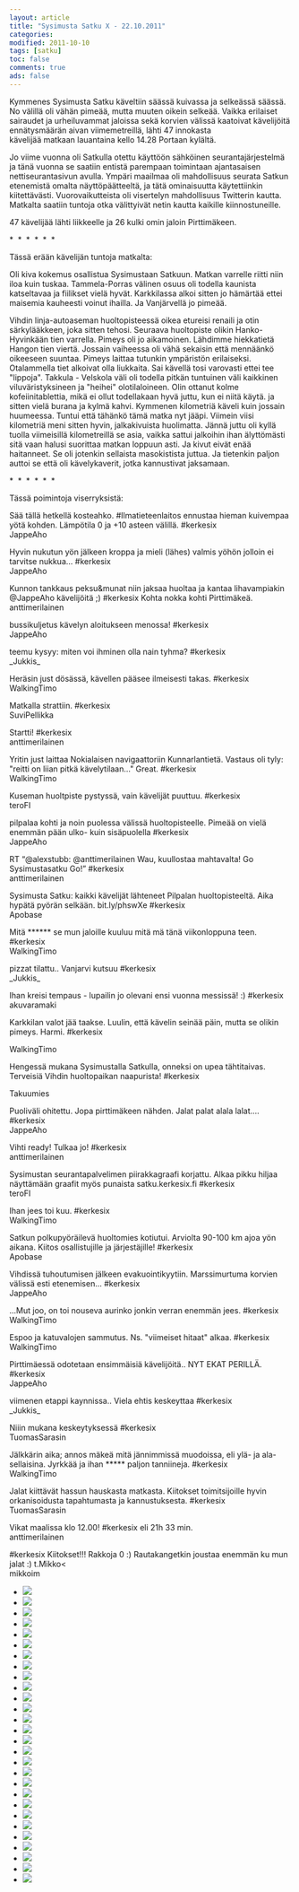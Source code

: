 ```yaml
--- 
layout: article 
title: "Sysimusta Satku X - 22.10.2011" 
categories: 
modified: 2011-10-10 
tags: [satku]
toc: false 
comments: true 
ads: false 
--- 
```


Kymmenes Sysimusta Satku käveltiin säässä kuivassa ja selkeässä säässä.
No välillä oli vähän pimeää, mutta muuten oikein selkeää. Vaikka
erilaiset sairaudet ja urheiluvammat jaloissa sekä korvien välissä
kaatoivat kävelijöitä ennätysmäärän aivan viimemetreillä, lähti 47
innokasta kävelijää matkaan lauantaina kello 14.28 Portaan kylältä. 

Jo viime vuonna oli Satkulla otettu käyttöön sähköinen
seurantajärjestelmä ja tänä vuonna se saatiin entistä parempaan
toimintaan ajantasaisen nettiseurantasivun avulla. Ympäri maailmaa oli
mahdollisuus seurata Satkun etenemistä omalta näyttöpäätteeltä, ja tätä
ominaisuutta käytettiinkin kiitettävästi. Vuorovaikutteista oli
visertelyn mahdollisuus Twitterin kautta. Matkalta saatiin tuntoja otka
välittyivät netin kautta kaikille kiinnostuneille.

47 kävelijää lähti liikkeelle ja 26 kulki omin jaloin Pirttimäkeen. 

\*  \*  \*  \*  \*  \*

Tässä erään kävelijän tuntoja matkalta:

Oli kiva kokemus osallistua Sysimustaan Satkuun. Matkan varrelle riitti
niin iloa kuin tuskaa. Tammela-Porras välinen osuus oli todella kaunista
katseltavaa ja fiilikset vielä hyvät. Karkkilassa alkoi sitten jo
hämärtää ettei maisemia kauheesti voinut ihailla. Ja Vanjärvellä jo
pimeää.

Vihdin linja-autoaseman huoltopisteessä oikea etureisi renaili ja otin
särkylääkkeen, joka sitten tehosi. Seuraava huoltopiste olikin
Hanko-Hyvinkään tien varrella. Pimeys oli jo aikamoinen. Lähdimme
hiekkatietä Hangon tien viertä. Jossain vaiheessa oli vähä sekaisin että
mennäänkö oikeeseen suuntaa. Pimeys laittaa tutunkin ympäristön
erilaiseksi. Otalammella tiet alkoivat olla liukkaita. Sai kävellä tosi
varovasti ettei tee "lippoja". Takkula - Velskola väli oli todella
pitkän tuntuinen väli kaikkinen viluväristyksineen ja "heihei"
olotilaloineen. Olin ottanut kolme kofeiinitablettia, mikä ei ollut
todellakaan hyvä juttu, kun ei niitä käytä. ja sitten vielä burana ja
kylmä kahvi. Kymmenen kilometriä käveli kuin jossain huumeessa. Tuntui
että tähänkö tämä matka nyt jääpi. Viimein viisi kilometriä meni sitten
hyvin, jalkakivuista huolimatta. Jännä juttu oli kyllä tuolla
viimeisillä kilometreillä se asia, vaikka sattui jalkoihin ihan
älyttömästi sitä vaan halusi suorittaa matkan loppuun asti. Ja kivut
eivät enää haitanneet. Se oli jotenkin sellaista masokistista juttua. Ja
tietenkin paljon auttoi se että oli kävelykaverit, jotka kannustivat
jaksamaan.

\*  \*  \*  \*  \*  \*

Tässä poimintoja viserryksistä:

Sää tällä hetkellä kosteahko. \#Ilmatieteenlaitos ennustaa hieman
kuivempaa yötä kohden. Lämpötila 0 ja +10 asteen välillä. \#kerkesix\
JappeAho

Hyvin nukutun yön jälkeen kroppa ja mieli (lähes) valmis yöhön jolloin
ei tarvitse nukkua... \#kerkesix\
 JappeAho

Kunnon tankkaus peksu&munat niin jaksaa huoltaa ja kantaa lihavampiakin
@JappeAho kävelijöitä ;) \#kerkesix Kohta nokka kohti Pirttimäkeä.\
anttimerilainen 

bussikuljetus kävelyn aloitukseen menossa! \#kerkesix\
JappeAho

teemu kysyy: miten voi ihminen olla nain tyhma? \#kerkesix\
\_Jukkis\_

Heräsin just dösässä, kävellen pääsee ilmeisesti takas. \#kerkesix\
WalkingTimo

Matkalla strattiin. \#kerkesix\
SuviPellikka

Startti! \#kerkesix\
anttimerilainen 

Yritin just laittaa Nokialaisen navigaattoriin Kunnarlantietä. Vastaus
oli tyly: "reitti on liian pitkä kävelytilaan..." Great. \#kerkesix\
WalkingTimo

Kuseman huoltpiste pystyssä, vain kävelijät puuttuu. \#kerkesix\
teroFI

pilpalaa kohti ja noin puolessa välissä huoltopisteelle. Pimeää on vielä
enemmän pään ulko- kuin sisäpuolella \#kerkesix\
JappeAho

RT “@alexstubb: @anttimerilainen Wau, kuullostaa mahtavalta! Go
Sysimustasatku Go!” \#kerkesix\
anttimerilainen 

Sysimusta Satku: kaikki kävelijät lähteneet Pilpalan huoltopisteeltä.
Aika hypätä pyörän selkään. bit.ly/phswXe \#kerkesix\
Apobase

Mitä \*\*\*\*\*\* se mun jaloille kuuluu mitä mä tänä viikonloppuna
teen. \#kerkesix\
WalkingTimo

pizzat tilattu.. Vanjarvi kutsuu \#kerkesix\
\_Jukkis\_

Ihan kreisi tempaus - lupailin jo olevani ensi vuonna messissä! :)
\#kerkesix\
akuvaramaki

Karkkilan valot jää taakse. Luulin, että kävelin seinää päin, mutta se
olikin pimeys. Harmi. \#kerkesix

WalkingTimo

Hengessä mukana Sysimustalla Satkulla, onneksi on upea tähtitaivas.
Terveisiä Vihdin huoltopaikan naapurista! \#kerkesix

Takuumies

Puoliväli ohitettu. Jopa pirttimäkeen nähden. Jalat palat alala
lalat.... \#kerkesix\
JappeAho

Vihti ready! Tulkaa jo! \#kerkesix\
anttimerilainen 

Sysimustan seurantapalvelimen piirakkagraafi korjattu. Alkaa pikku
hiljaa näyttämään graafit myös punaista satku.kerkesix.fi \#kerkesix\
teroFI

Ihan jees toi kuu. \#kerkesix\
WalkingTimo

Satkun polkupyöräilevä huoltomies kotiutui. Arviolta 90-100 km ajoa yön
aikana. Kiitos osallistujille ja järjestäjille! \#kerkesix\
Apobase

Vihdissä tuhoutumisen jälkeen evakuointikyytiin. Marssimurtuma korvien
välissä esti etenemisen... \#kerkesix\
JappeAho

...Mut joo, on toi nouseva aurinko jonkin verran enemmän jees.
\#kerkesix\
WalkingTimo

Espoo ja katuvalojen sammutus. Ns. "viimeiset hitaat" alkaa. \#kerkesix\
WalkingTimo

Pirttimäessä odotetaan ensimmäisiä kävelijöitä.. NYT EKAT PERILLÄ.
\#kerkesix\
JappeAho

viimenen etappi kaynnissa.. Viela ehtis keskeyttaa \#kerkesix\
\_Jukkis\_

Niiin mukana keskeytyksessä \#kerkesix\
TuomasSarasin

Jälkkärin aika; annos mäkeä mitä jännimmissä muodoissa, eli ylä- ja ala-
sellaisina. Jyrkkää ja ihan \*\*\*\*\* paljon tanniineja. \#kerkesix\
WalkingTimo

Jalat kiittävät hassun hauskasta matkasta. Kiitokset toimitsijoille
hyvin orkanisoidusta tapahtumasta ja kannustuksesta. \#kerkesix\
TuomasSarasin

Vikat maalissa klo 12.00! \#kerkesix eli 21h 33 min.\
anttimerilainen 

\#kerkesix Kiitokset!!! Rakkoja 0 :) Rautakangetkin joustaa enemmän ku
mun jalat :) t.Mikko\<\
mikkoim

<div class="image-gallery">

-   [![](/Media/Default/ImageGalleries/sysimusta-satku-10/Thumbnails/graafit.jpg)](/Media/Default/ImageGalleries/sysimusta-satku-10/graafit.jpg)
-   [![](/Media/Default/ImageGalleries/sysimusta-satku-10/Thumbnails/satku10%20001.JPG)](/Media/Default/ImageGalleries/sysimusta-satku-10/satku10%20001.JPG)
-   [![](/Media/Default/ImageGalleries/sysimusta-satku-10/Thumbnails/satku10%20002.JPG)](/Media/Default/ImageGalleries/sysimusta-satku-10/satku10%20002.JPG)
-   [![](/Media/Default/ImageGalleries/sysimusta-satku-10/Thumbnails/satku10%20003.JPG)](/Media/Default/ImageGalleries/sysimusta-satku-10/satku10%20003.JPG)
-   [![](/Media/Default/ImageGalleries/sysimusta-satku-10/Thumbnails/satku10%20004.JPG)](/Media/Default/ImageGalleries/sysimusta-satku-10/satku10%20004.JPG)
-   [![](/Media/Default/ImageGalleries/sysimusta-satku-10/Thumbnails/satku10%20005.JPG)](/Media/Default/ImageGalleries/sysimusta-satku-10/satku10%20005.JPG)
-   [![](/Media/Default/ImageGalleries/sysimusta-satku-10/Thumbnails/satku10%20006.JPG)](/Media/Default/ImageGalleries/sysimusta-satku-10/satku10%20006.JPG)
-   [![](/Media/Default/ImageGalleries/sysimusta-satku-10/Thumbnails/satku10%20007.JPG)](/Media/Default/ImageGalleries/sysimusta-satku-10/satku10%20007.JPG)
-   [![](/Media/Default/ImageGalleries/sysimusta-satku-10/Thumbnails/satku10%20008.JPG)](/Media/Default/ImageGalleries/sysimusta-satku-10/satku10%20008.JPG)
-   [![](/Media/Default/ImageGalleries/sysimusta-satku-10/Thumbnails/satku10%20009.JPG)](/Media/Default/ImageGalleries/sysimusta-satku-10/satku10%20009.JPG)
-   [![](/Media/Default/ImageGalleries/sysimusta-satku-10/Thumbnails/satku10%20010.JPG)](/Media/Default/ImageGalleries/sysimusta-satku-10/satku10%20010.JPG)
-   [![](/Media/Default/ImageGalleries/sysimusta-satku-10/Thumbnails/satku10%20011.JPG)](/Media/Default/ImageGalleries/sysimusta-satku-10/satku10%20011.JPG)
-   [![](/Media/Default/ImageGalleries/sysimusta-satku-10/Thumbnails/satku10%20012.JPG)](/Media/Default/ImageGalleries/sysimusta-satku-10/satku10%20012.JPG)
-   [![](/Media/Default/ImageGalleries/sysimusta-satku-10/Thumbnails/satku10%20014.JPG)](/Media/Default/ImageGalleries/sysimusta-satku-10/satku10%20014.JPG)
-   [![](/Media/Default/ImageGalleries/sysimusta-satku-10/Thumbnails/satku10%20015.JPG)](/Media/Default/ImageGalleries/sysimusta-satku-10/satku10%20015.JPG)
-   [![](/Media/Default/ImageGalleries/sysimusta-satku-10/Thumbnails/satku10%20017.JPG)](/Media/Default/ImageGalleries/sysimusta-satku-10/satku10%20017.JPG)
-   [![](/Media/Default/ImageGalleries/sysimusta-satku-10/Thumbnails/satku10%20018.JPG)](/Media/Default/ImageGalleries/sysimusta-satku-10/satku10%20018.JPG)
-   [![](/Media/Default/ImageGalleries/sysimusta-satku-10/Thumbnails/satku10%20019.JPG)](/Media/Default/ImageGalleries/sysimusta-satku-10/satku10%20019.JPG)
-   [![](/Media/Default/ImageGalleries/sysimusta-satku-10/Thumbnails/satku10%20020.JPG)](/Media/Default/ImageGalleries/sysimusta-satku-10/satku10%20020.JPG)
-   [![](/Media/Default/ImageGalleries/sysimusta-satku-10/Thumbnails/satku10%20021.JPG)](/Media/Default/ImageGalleries/sysimusta-satku-10/satku10%20021.JPG)
-   [![](/Media/Default/ImageGalleries/sysimusta-satku-10/Thumbnails/satku10%20022.JPG)](/Media/Default/ImageGalleries/sysimusta-satku-10/satku10%20022.JPG)
-   [![](/Media/Default/ImageGalleries/sysimusta-satku-10/Thumbnails/satku10%20023.JPG)](/Media/Default/ImageGalleries/sysimusta-satku-10/satku10%20023.JPG)
-   [![](/Media/Default/ImageGalleries/sysimusta-satku-10/Thumbnails/satku10%20025.JPG)](/Media/Default/ImageGalleries/sysimusta-satku-10/satku10%20025.JPG)
-   [![](/Media/Default/ImageGalleries/sysimusta-satku-10/Thumbnails/satku10%20026.JPG)](/Media/Default/ImageGalleries/sysimusta-satku-10/satku10%20026.JPG)
-   [![](/Media/Default/ImageGalleries/sysimusta-satku-10/Thumbnails/satku10%20028.JPG)](/Media/Default/ImageGalleries/sysimusta-satku-10/satku10%20028.JPG)
-   [![](/Media/Default/ImageGalleries/sysimusta-satku-10/Thumbnails/satku10%20031.JPG)](/Media/Default/ImageGalleries/sysimusta-satku-10/satku10%20031.JPG)
-   [![](/Media/Default/ImageGalleries/sysimusta-satku-10/Thumbnails/satku10%20032.JPG)](/Media/Default/ImageGalleries/sysimusta-satku-10/satku10%20032.JPG)
-   [![](/Media/Default/ImageGalleries/sysimusta-satku-10/Thumbnails/satku10%20033.JPG)](/Media/Default/ImageGalleries/sysimusta-satku-10/satku10%20033.JPG)

</div>
